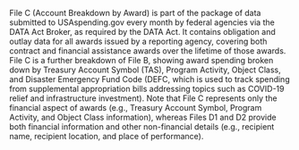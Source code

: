 File C (Account Breakdown by Award) is part of the package of data submitted 
to USAspending.gov every month by federal agencies via the DATA Act Broker, 
as required by the DATA Act. It contains obligation and outlay 
data for all awards issued by a reporting agency, covering both contract 
and financial assistance awards over the lifetime of those awards. 
File C is a further breakdown of File B, showing award spending broken
down by Treasury Account Symbol (TAS), Program Activity, Object Class,
and Disaster Emergency Fund Code (DEFC, which is used to track
spending from supplemental appropriation bills addressing topics such
as COVID-19 relief and infrastructure investment).
Note that File C represents only the financial aspect of awards (e.g., Treasury Account Symbol, Program Activity, and Object Class information), whereas Files D1 and D2 provide both financial information and other non-financial details (e.g., recipient name, recipient location, and place of performance).